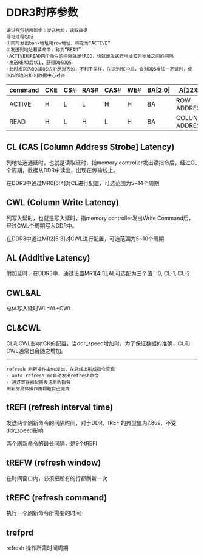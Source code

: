 # DDR3时序参数

```
读过程包括两部步：发送地址，读取数据
寻址过程包括 
①同时发出bank地址和row地址，称之为“ACTIVE”
②发送列地址和读命令，称为“READ”
·ACTIVE和READ两个命令的间隔就是tRCD，也就是发送行地址和列地址之间的间隔
·发送READ后tCL，获得DQ&DQS
·此时发送的DQ&DQS边沿是对齐的，不利于采样，在送到MC中后，会对DQS增加一定延时，使DQS的边沿和DQ数据中心对齐
```

|command|CKE|CS#|RAS#|CAS#|WE#|BA[2:0]|A[12:0]|
|---|---|---|---|---|---|---|---|
|ACTIVE|H|L|L|H|H|BA|ROW ADDRESS|
|READ|H|L|H|L|H|BA|COLUNM ADDRESS|


## CL (CAS [Column Address Strobe] Latency)

列地址选通延时，也就是读取延时，指memory controller发出读指令后，经过CL个周期，数据从DDR中读出，出现在传输线上。

在DDR3中通过MR0[6:4]对CL进行配置，可选范围为5~14个周期

## CWL (Column Write Latency)

列写入延时，也就是写入延时，指memory controller发出Write Command后，经过CWL个周期写入DDR中。

在DDR3中通过MR2[5:3]对CWL进行配置，可选范围为5~10个周期

## AL (Additive Latency)

附加延时，在DDR3中，通过设置MR1[4:3],AL可选配为三个值：0, CL-1, CL-2

## CWL&AL

总体写入延时WL=AL+CWL

## CL&CWL

CL和CWL影响tCK的配置，当ddr_speed增加时，为了保证数据的准确，CL和CWL通常也会随之增加。

---
```
refresh 刷新操作由mc发出，在总线上形成指令实现
· auto-refresh mc自动发出refresh命令
· 通过寄存器配置发送刷新指令
刷新的具体操作由颗粒自己完成
```
## tREFI (refresh interval time)

发送两个刷新命令的间隔时间，对于DDR，tREFI的典型值为7.8us，不受ddr_speed影响

两个刷新命令的最长间隔，是9个tREFI

## tREFW (refresh window)

在时间窗口内，必须把所有的行都刷新一次

## tREFC (refresh command)

执行一个刷新命令所需要的时间

## trefprd

refresh 操作所需时间周期

